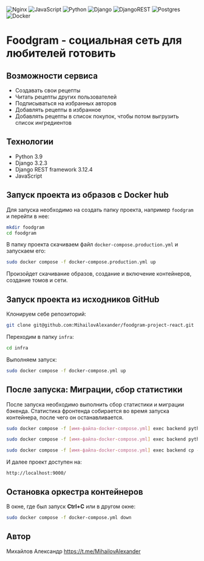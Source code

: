 ![Nginx](https://img.shields.io/badge/nginx-%23009639.svg?style=for-the-badge&logo=nginx&logoColor=white) ![JavaScript](https://img.shields.io/badge/javascript-%23323330.svg?style=for-the-badge&logo=javascript&logoColor=%23F7DF1E) ![Python](https://img.shields.io/badge/python-3670A0?style=for-the-badge&logo=python&logoColor=ffdd54) ![Django](https://img.shields.io/badge/django-%23092E20.svg?style=for-the-badge&logo=django&logoColor=white) ![DjangoREST](https://img.shields.io/badge/DJANGO-REST-ff1709?style=for-the-badge&logo=django&logoColor=white&color=ff1709&labelColor=gray) ![Postgres](https://img.shields.io/badge/postgres-%23316192.svg?style=for-the-badge&logo=postgresql&logoColor=white) ![Docker](https://img.shields.io/badge/docker-%230db7ed.svg?style=for-the-badge&logo=docker&logoColor=white) 

# Foodgram - социальная сеть для любителей готовить

## Возможности сервиса
- Создавать свои рецепты
- Читать рецепты других пользователей
- Подписываться на избранных авторов 
- Добавлять рецепты в избранное
- Добавлять рецепты в список покупок, чтобы потом выгрузить список ингредиентов

## Технологии

- Python 3.9
- Django 3.2.3
- Django REST framework 3.12.4
- JavaScript

## Запуск проекта из образов с Docker hub

Для запуска необходимо на создать папку проекта, например `foodgram` и перейти в нее:

```bash
mkdir foodgram
cd foodgram
```

В папку проекта скачиваем файл `docker-compose.production.yml` и запускаем его:

```bash
sudo docker compose -f docker-compose.production.yml up
```

Произойдет скачивание образов, создание и включение контейнеров, создание томов и сети.

## Запуск проекта из исходников GitHub

Клонируем себе репозиторий: 

```bash 
git clone git@github.com:MihailovAlexander/foodgram-project-react.git
```

Переходим в папку `infra`:

```bash
cd infra
```

Выполняем запуск:

```bash
sudo docker compose -f docker-compose.yml up
```

## После запуска: Миграции, сбор статистики

После запуска необходимо выполнить сбор статистики и миграции бэкенда. Статистика фронтенда собирается во время запуска контейнера, после чего он останавливается. 

```bash
sudo docker compose -f [имя-файла-docker-compose.yml] exec backend python manage.py migrate

sudo docker compose -f [имя-файла-docker-compose.yml] exec backend python manage.py collectstatic

sudo docker compose -f [имя-файла-docker-compose.yml] exec backend cp -r /app/collected_static/. /static/static/
```

И далее проект доступен на: 

```
http://localhost:9000/
```

## Остановка оркестра контейнеров

В окне, где был запуск **Ctrl+С** или в другом окне:

```bash
sudo docker compose -f docker-compose.yml down
```

## Автор

Михайлов Александр https://t.me/MihailovAlexander
